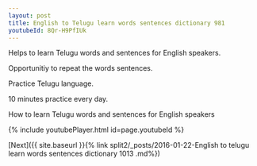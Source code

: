```yaml
---
layout: post
title: English to Telugu learn words sentences dictionary 981 
youtubeId: 8Qr-H9PfIUk
---
```

 
 
Helps to learn Telugu words and sentences for English speakers.

Opportunitiy to repeat the words sentences. 

Practice Telugu language. 
 
10 minutes practice every day. 
 
How to learn Telugu words and sentences for English speakers 
 
{% include youtubePlayer.html id=page.youtubeId %}
 
 
[Next]({{ site.baseurl }}{% link  split2/_posts/2016-01-22-English to telugu learn words sentences dictionary 1013 .md%})
 
